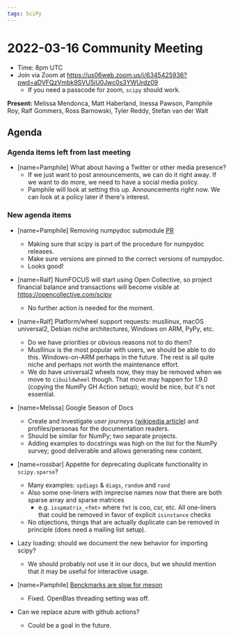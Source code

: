 ```yaml
---
tags: SciPy
---
```


# 2022-03-16 Community Meeting

- Time: 8pm UTC
- Join via Zoom at https://us06web.zoom.us/j/6345425936?pwd=aDVFQzVmbk9SVU5jU0Jwc0s3YWUrdz09
    - If you need a passcode for zoom, `scipy` should work.

**Present:** Melissa Mendonca, Matt Haberland, Inessa Pawson, Pamphile Roy, Ralf Gommers, Ross Barnowski, Tyler Reddy, Stefan van der Walt

## Agenda

### Agenda items left from last meeting
- [name=Pamphile] What about having a Twitter or other media presence?
    - If we just want to post announcements, we can do it right away. If we want to do more, we need to have a social media policy.
    - Pamphile will look at setting this up. Announcements right now. We can look at a policy later if there's interest.

### New agenda items
- [name=Pamphile] Removing numpydoc submodule [PR](https://github.com/scipy/scipy/pull/15789)
    - Making sure that scipy is part of the procedure for numpydoc releases.
    - Make sure versions are pinned to the correct versions of numpydoc.
    - Looks good!
- [name=Ralf] NumFOCUS will start using Open Collective, so project financial balance and transactions will become visible at https://opencollective.com/scipy
    - No further action is needed for the moment.
- [name=Ralf] Platform/wheel support requests: musllinux, macOS universal2, Debian niche architectures, Windows on ARM, PyPy, etc.
    - Do we have priorities or obvious reasons not to do them?
    - Musllinux is the most popular with users, we should be able to do this. Windows-on-ARM perhaps in the future. The rest is all quite niche and perhaps not worth the maintenance effort.
    - We do have universal2 wheels now, they may be removed when we move to `cibuildwheel` though. That move may happen for 1.9.0 (copying the NumPy GH Action setup); would be nice, but it's not essential. 
- [name=Melissa] Google Season of Docs
    - Create and investigate *user journeys* ([wikipedia article](https://en.wikipedia.org/wiki/User_journey)) and profiles/personas for the documentation readers.
    - Should be similar for NumPy; two separate projects.
    - Adding examples to docstrings was high on the list for the NumPy survey; good deliverable and allows generating new content.
- [name=rossbar] Appetite for deprecating duplicate functionality in `scipy.sparse`?
  * Many examples: `spdiags` & `diags`, `random` and `rand`
  * Also some one-liners with imprecise names now that there are both sparse array and sparse matrices
    - e.g. `isspmatrix_<fmt>` where `fmt` is coo, csr, etc. All one-liners that could be removed in favor of explicit `isinstance` checks
  * No objections, things that are actually duplicate can be removed in principle (does need a mailing list setup).
 
- Lazy loading: should we document the new behavior for importing scipy?
    - We should probably not use it in our docs, but we should mention that it may be useful for interactive usage.

- [name=Pamphile] [Benckmarks are slow for meson](https://github.com/scipy/scipy/pull/15686)
    - Fixed. OpenBlas threading setting was off.
- Can we replace azure with github actions?
    - Could be a goal in the future.

